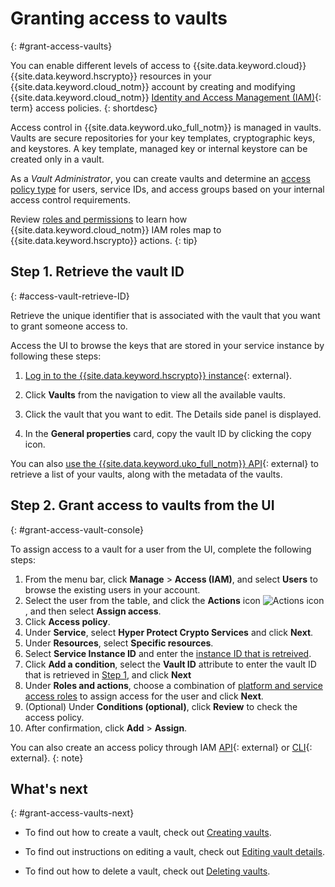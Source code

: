# Granting access to vaults
{: #grant-access-vaults}

You can enable different levels of access to {{site.data.keyword.cloud}} {{site.data.keyword.hscrypto}} resources in your {{site.data.keyword.cloud_notm}} account by creating and modifying {{site.data.keyword.cloud_notm}} [Identity and Access Management (IAM)](#x7547040){: term} access policies.
{: shortdesc}


Access control in {{site.data.keyword.uko_full_notm}} is managed in vaults. Vaults are secure repositories for your key templates, cryptographic keys, and keystores. A key template, managed key or internal keystore can be created only in a vault.


As a _Vault Administrator_, you can create vaults and determine an [access policy type](/docs/account?topic=account-userroles#policytypes) for users, service IDs, and access groups based on your internal access control requirements. 


Review [roles and permissions](/docs/hs-crypto?topic=hs-crypto-manage-access) to learn how {{site.data.keyword.cloud_notm}} IAM roles map to {{site.data.keyword.hscrypto}} actions.
{: tip}

## Step 1. Retrieve the vault ID
{: #access-vault-retrieve-ID}

Retrieve the unique identifier that is associated with the vault that you want to grant someone access to. 

Access the UI to browse the keys that are stored in your service instance by following these steps:

1. [Log in to the {{site.data.keyword.hscrypto}} instance](https://cloud.ibm.com/login){: external}.

2. Click **Vaults** from the navigation to view all the available vaults.

3. Click the vault that you want to edit. The Details side panel is displayed.

4. In the **General properties** card, copy the vault ID by clicking the copy icon.

You can also [use the {{site.data.keyword.uko_full_notm}} API](/apidocs/uko#get-vault){: external} to retrieve a list of your vaults, along with the metadata of the vaults.


## Step 2. Grant access to vaults from the UI
{: #grant-access-vault-console}

To assign access to a vault for a user from the UI, complete the following steps:

1. From the menu bar, click **Manage** &gt; **Access (IAM)**, and select **Users** to browse the existing users in your account.
2. Select the user from the table, and click the **Actions** icon ![Actions icon](../icons/action-menu-icon.svg "Actions"), and then select **Assign access**.
3. Click **Access policy**.
4. Under **Service**, select **Hyper Protect Crypto Services** and click **Next**.
5. Under **Resources**, select **Specific resources**. 
6. Select **Service Instance ID** and enter the [instance ID that is retreived](/docs/hs-crypto?topic=hs-crypto-retrieve-instance-ID). 
7. Click **Add a condition**, select the **Vault ID** attribute to enter the vault ID that is retrieved in [Step 1](#access-vault-retrieve-ID), and click **Next**
8. Under **Roles and actions**, choose a combination of [platform and service access roles](/docs/hs-crypto?topic=hs-crypto-manage-access#roles) to assign access for the user and click **Next**.
9. (Optional) Under **Conditions (optional)**, click **Review** to check the access policy.
10. After confirmation, click **Add** &gt; **Assign**.

You can also create an access policy through IAM [API](/apidocs/iam-policy-management#create-policy){: external} or [CLI](/docs/cli?topic=cli-ibmcloud_commands_iam#ibmcloud_iam_user_policy_create){: external}.
{: note} 



## What's next
{: #grant-access-vaults-next}

- To find out how to create a vault, check out [Creating vaults](/docs/hs-crypto?topic=hs-crypto-create-vaults).
  
- To find out instructions on editing a vault, check out [Editing vault details](/docs/hs-crypto?topic=hs-crypto-edit-vaults).

- To find out how to delete a vault, check out [Deleting vaults](/docs/hs-crypto?topic=hs-crypto-delete-vaults).
